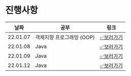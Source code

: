 # 진행사항

|날짜|공부|링크|
|------|---|---|
|22.01.07|객체지향 프로그래밍 (OOP)|[✅보러가기](22.01.07.md)|
|22.01.08|Java|[✅보러가기](22.01.08.md)|
|22.01.09|Java|[✅보러가기](22.01.09.md)|
|22.01.12|Java|[✅보러가기](22.01.12.md)|
